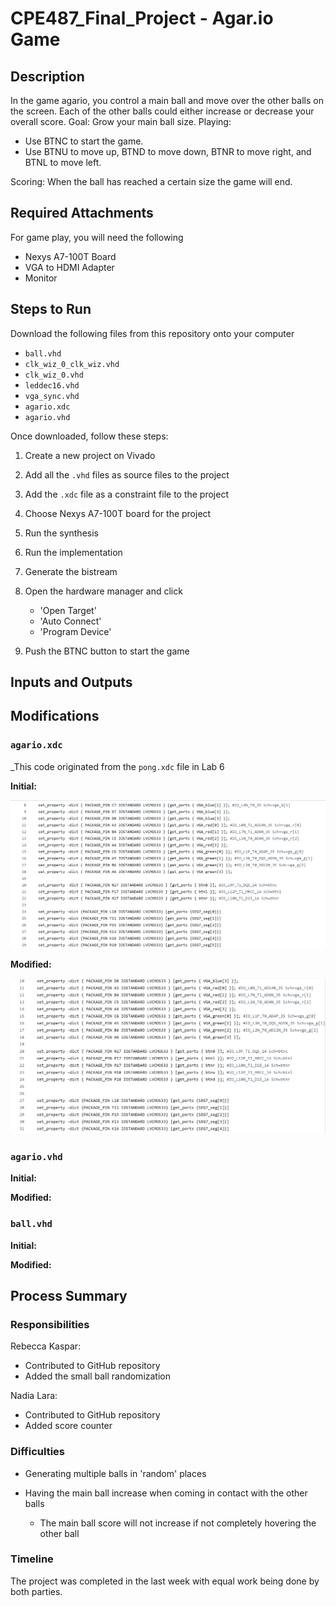# CPE487_Final_Project - Agar.io Game 
## Description
In the game agario, you control a main ball and move over the other balls on the screen. Each of the other balls could either increase or decrease your overall score. 
Goal: Grow your main ball size. 
Playing: 
  - Use BTNC to start the game.
  - Use BTNU to move up, BTND to move down, BTNR to move right, and BTNL to move left.
    
Scoring: When the ball has reached a certain size the game will end.

## Required Attachments
For game play, you will need the following
- Nexys A7-100T Board
- VGA to HDMI Adapter
- Monitor

## Steps to Run
Download the following files from this repository onto your computer
- `ball.vhd`
- `clk_wiz_0_clk_wiz.vhd`
- `clk_wiz_0.vhd`
- `leddec16.vhd`
- `vga_sync.vhd`
- `agario.xdc`
- `agario.vhd`

Once downloaded, follow these steps:
1. Create a new project on Vivado
2. Add all the `.vhd` files as source files to the project
3. Add the `.xdc` file as a constraint file to the project
4. Choose Nexys A7-100T board for the project
5. Run the synthesis
6. Run the implementation
7. Generate the bistream
8. Open the hardware manager and click
   - 'Open Target'
   - 'Auto Connect'
   - 'Program Device'
     
9. Push the BTNC button to start the game

## Inputs and Outputs
## Modifications

### `agario.xdc`
_This code originated from the `pong.xdc` file in Lab 6

**Initial:**

![image](Images/Initial_Agario_Constraint.png)

**Modified:**

![image](Images/Modified_Agario_Constraint.png)

### `agario.vhd`

**Initial:**

**Modified:**

### `ball.vhd`

**Initial:**

**Modified:**


## Process Summary 

### Responsibilities

Rebecca Kaspar:
- Contributed to GitHub repository
- Added the small ball randomization

Nadia Lara:
- Contributed to GitHub repository
- Added score counter 

### Difficulties

- Generating multiple balls in 'random' places
  

- Having the main ball increase when coming in contact with the other balls
    - The main ball score will not increase if not completely hovering the other ball

### Timeline

The project was completed in the last week with equal work being done by both parties. 
